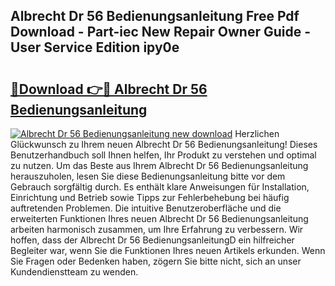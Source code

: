 ## Albrecht Dr 56 Bedienungsanleitung Free Pdf Download - Part-iec New Repair Owner Guide - User Service Edition ipy0e

# <h2><a href="http://df5avva.blite.top/?on=Albrecht+Dr+56+Bedienungsanleitung">🔗Download 👉🔴 Albrecht Dr 56 Bedienungsanleitung</a></h2>

[![Albrecht Dr 56 Bedienungsanleitung new download](https://i.imgur.com/lujVjoI.png)](http://df5avva.blite.top/?on=Albrecht+Dr+56+Bedienungsanleitung)
Herzlichen Glückwunsch zu Ihrem neuen Albrecht Dr 56 Bedienungsanleitung! Dieses Benutzerhandbuch soll Ihnen helfen, Ihr Produkt zu verstehen und optimal zu nutzen. Um das Beste aus Ihrem Albrecht Dr 56 Bedienungsanleitung herauszuholen, lesen Sie diese Bedienungsanleitung bitte vor dem Gebrauch sorgfältig durch. Es enthält klare Anweisungen für Installation, Einrichtung und Betrieb sowie Tipps zur Fehlerbehebung bei häufig auftretenden Problemen. Die intuitive Benutzeroberfläche und die erweiterten Funktionen Ihres neuen Albrecht Dr 56 Bedienungsanleitung arbeiten harmonisch zusammen, um Ihre Erfahrung zu verbessern. Wir hoffen, dass der Albrecht Dr 56 BedienungsanleitungD ein hilfreicher Begleiter war, wenn Sie die Funktionen Ihres neuen Artikels erkunden. Wenn Sie Fragen oder Bedenken haben, zögern Sie bitte nicht, sich an unser Kundendienstteam zu wenden.
